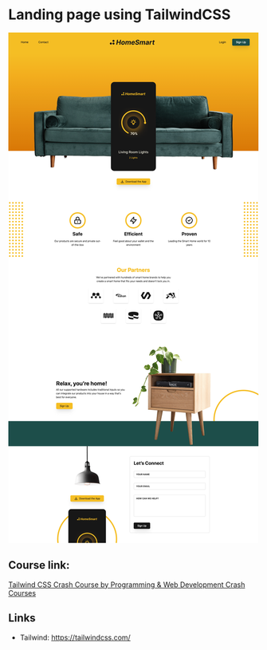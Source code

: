 # Landing page using TailwindCSS

<img src="./assets/images/preview.png">

## Course link:

<a href="https://www.youtube.com/watch?v=UBOj6rqRUME">Tailwind CSS Crash Course by Programming & Web Development Crash Courses
</a>

## Links

- Tailwind: https://tailwindcss.com/

